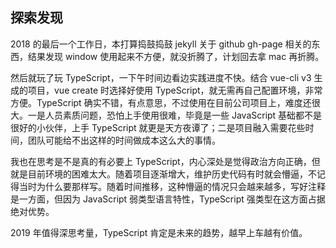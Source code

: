 ## 探索发现

2018 的最后一个工作日，本打算捣鼓捣鼓 jekyll 关于 github gh-page 相关的东西，结果发现 window 使用起来不方便，就没折腾了，计划回去拿 mac 再折腾。

然后就玩了玩 TypeScript，一下午时间边看边实践进度不快。结合 vue-cli v3 生成的项目，vue create 时选择好使用 TypeScript，就无需再自己配置环境，非常方便。TypeScript 确实不错，有点意思，不过使用在目前公司项目上，难度还很大。一是人员素质问题，恐怕上手使用很难，毕竟是一些 JavaScript 基础都不是很好的小伙伴，上手 TypeScript 就更是天方夜谭了；二是项目融入需要花些时间，团队可能给不出这样的时间做成本这么大的事情。

我也在思考是不是真的有必要上 TypeScript，内心深处是觉得政治方向正确，但就是目前环境的困难太大。随着项目逐渐增大，维护历史代码有时就会懵逼，不记得当时为什么要那样写。随着时间推移，这种懵逼的情况只会越来越多，写好注释是一方面，但因为 JavaScript 弱类型语言特性，TypeScript 强类型在这方面占据绝对优势。

2019 年值得深思考量，TypeScript 肯定是未来的趋势，越早上车越有价值。
